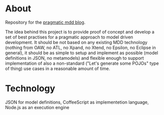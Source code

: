 # About
Repository for the [pragmatic mdd blog](http://pragmatic-mdd.blogspot.com).

The idea behind this project is to provide proof of concept and develop a set of best practises for a pragmatic approach to model driven development. 
It should be not based on any existing MDD technology (nothing from OAW, no ATL, no Xpand, no Xtend, no Epsilon, no Eclipse in general), it should be as simple to setup and implement as possible (model definitions in JSON, no metamodels) and flexible enough to support implementation of also a non-standard ("Let's generate some POJOs" type of thing) use cases in a reasonable amount of time.

# Technology
JSON for model definitions, CoffeeScript as implementetion language, Node.js as an execution engine
